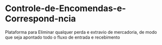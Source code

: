 # Controle-de-Encomendas-e-Correspond-ncia
Plataforma para Eliminar qualquer perda e extravio de mercadoria, de modo que seja apontado todo o fluxo de entrada e recebimento

